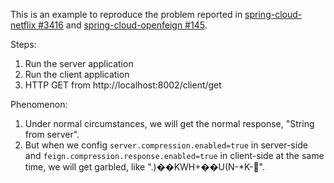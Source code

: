 This is an example to reproduce the problem reported in [spring-cloud-netflix #3416](https://github.com/spring-cloud/spring-cloud-netflix/issues/3416) and [spring-cloud-openfeign #145](https://github.com/spring-cloud/spring-cloud-openfeign/issues/145).

Steps:
1. Run the server application
2. Run the client application
3. HTTP GET from http://localhost:8002/client/get

Phenomenon:
1. Under normal circumstances, we will get the normal response, "String from server".
2. But when we config `server.compression.enabled=true` in server-side and `feign.compression.response.enabled=true` in client-side at the same time, we will get garbled, like ".)��KWH+��U(N-*K-".